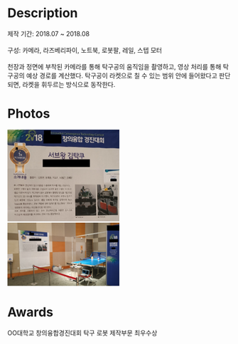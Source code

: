 # Description
제작 기간: 2018.07 ~ 2018.08 <br>
<br>
구성: 카메라, 라즈베리파이, 노트북, 로봇팔, 레일, 스텝 모터<br>
<br>
천장과 정면에 부착된 카메라를 통해 탁구공의 움직임을 촬영하고, 영상 처리를 통해 탁구공의 예상 경로를 계산했다. 탁구공이 라켓으로 칠 수 있는 범위 안에 들어왔다고 판단되면, 라켓을 휘두르는 방식으로 동작한다.   

# Photos
<img width= "50%" src="https://github.com/hgcha/PingPong_HandS/blob/master/photos/pingpong_1.jpg"/>
<img width= "50%" src="https://github.com/hgcha/PingPong_HandS/blob/master/photos/pingpong_2.jpg"/>

# Awards
OO대학교 창의융합경진대회 탁구 로봇 제작부문 최우수상